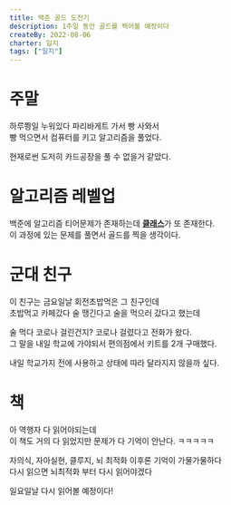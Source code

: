 ```yaml
---
title: 백준 골드 도전기
description: 1주일 동안 골드를 찍어볼 예정이다
createBy: 2022-08-06
charter: 일지
tags: ["일지"]
---
```


# 주말

하루쬥일 누워있다 파리바게트 가서 빵 사와서  
빵 먹으면서 컴퓨터를 키고 알고리즘을 풀었다.

현재로썬 도저히 카드공장을 풀 수 없을거 같았다.

# 알고리즘 레벨업

백준에 알고리즘 티어문제가 존재하는데 [**클래스**](https://solved.ac/class)가 또 존재한다.  
이 과정에 있는 문제를 풀면서 골드를 찍을 생각이다.

# 군대 친구

이 친구는 금요일날 회전초밥먹은 그 친구인데  
초밥먹고 카페갔다 술 땡긴다고 술을 먹으러 갔다고 했는데

술 먹다 코로나 걸린건지? 코로나 걸렸다고 전화가 왔다.  
그 말을 내일 학교에 가야되서 편의점에서 키트를 2개 구매했다.

내일 학교가지 전에 사용하고 상태에 따라 달라지지 않을까 싶다.

# 책

아 역행자 다 읽어야되는데  
이 책도 거의 다 읽었지만 문제가 다 기억이 안난다. ㅋㅋㅋㅋㅋ

자의식, 자아실현, 클루지, 뇌 최적화 이후론 기억이 가물가물하다  
다시 읽으면 뇌최적화 부터 다시 읽어야겠다

일요일날 다시 읽어볼 예정이다!
